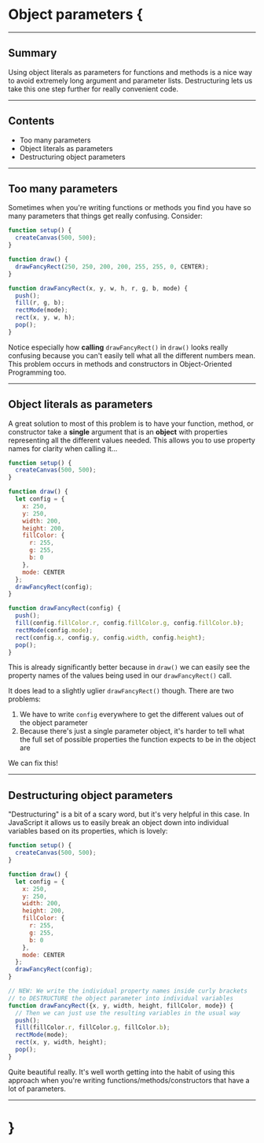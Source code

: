 # Object parameters {

---

## Summary

Using object literals as parameters for functions and methods is a nice way to avoid extremely long argument and parameter lists. Destructuring lets us take this one step further for really convenient code.

---

## Contents

* Too many parameters
* Object literals as parameters
* Destructuring object parameters

---

## Too many parameters

Sometimes when you're writing functions or methods you find you have so many parameters that things get really confusing. Consider:

```javascript
function setup() {
  createCanvas(500, 500);
}

function draw() {
  drawFancyRect(250, 250, 200, 200, 255, 255, 0, CENTER);
}

function drawFancyRect(x, y, w, h, r, g, b, mode) {
  push();
  fill(r, g, b);
  rectMode(mode);
  rect(x, y, w, h);
  pop();
}
```

Notice especially how **calling** `drawFancyRect()` in `draw()` looks really confusing because you can't easily tell what all the different numbers mean. This problem occurs in methods and constructors in Object-Oriented Programming too.

---

## Object literals as parameters

A great solution to most of this problem is to have your function, method, or constructor take a **single** argument that is an **object** with properties representing all the different values needed. This allows you to use property names for clarity when calling it...

```javascript
function setup() {
  createCanvas(500, 500);
}

function draw() {
  let config = {
    x: 250,
    y: 250,
    width: 200,
    height: 200,
    fillColor: {
      r: 255,
      g: 255,
      b: 0
    },
    mode: CENTER
  };
  drawFancyRect(config);
}

function drawFancyRect(config) {
  push();
  fill(config.fillColor.r, config.fillColor.g, config.fillColor.b);
  rectMode(config.mode);
  rect(config.x, config.y, config.width, config.height);
  pop();
}
```

This is already significantly better because in `draw()` we can easily see the property names of the values being used in our `drawFancyRect()` call.

It does lead to a slightly uglier `drawFancyRect()` though. There are two problems:

1. We have to write `config` everywhere to get the different values out of the object parameter
2. Because there's just a single parameter object, it's harder to tell what the full set of possible properties the function expects to be in the object are

We can fix this!

---

## Destructuring object parameters

"Destructuring" is a bit of a scary word, but it's very helpful in this case. In JavaScript it allows us to easily break an object down into individual variables based on its properties, which is lovely:

```javascript
function setup() {
  createCanvas(500, 500);
}

function draw() {
  let config = {
    x: 250,
    y: 250,
    width: 200,
    height: 200,
    fillColor: {
      r: 255,
      g: 255,
      b: 0
    },
    mode: CENTER
  };
  drawFancyRect(config);
}

// NEW: We write the individual property names inside curly brackets
// to DESTRUCTURE the object parameter into individual variables
function drawFancyRect({x, y, width, height, fillColor, mode}) {
  // Then we can just use the resulting variables in the usual way
  push();
  fill(fillColor.r, fillColor.g, fillColor.b);
  rectMode(mode);
  rect(x, y, width, height);
  pop();
}
```

Quite beautiful really. It's well worth getting into the habit of using this approach when you're writing functions/methods/constructors that have a lot of parameters.

---

# }
